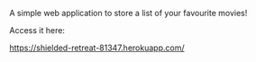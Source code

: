 A simple web application to store a list of your favourite movies!

Access it here:

https://shielded-retreat-81347.herokuapp.com/
